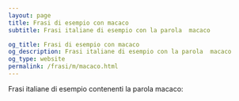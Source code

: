 ```yaml
---
layout: page
title: Frasi di esempio con macaco 
subtitle: Frasi italiane di esempio con la parola  macaco

og_title: Frasi di esempio con macaco 
og_description: Frasi italiane di esempio con la parola  macaco
og_type: website
permalink: /frasi/m/macaco.html
---
```


Frasi italiane di esempio contenenti la parola macaco:


